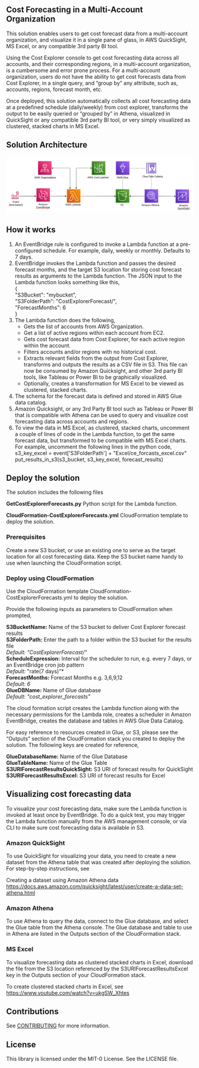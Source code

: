 ## Cost Forecasting in a Multi-Account Organization

This solution enables users to get cost forecast data from a multi-account organization, and visualize it in a single pane of glass, in AWS QuickSight, MS Excel, or any compatible 3rd party BI tool. 

Using the Cost Explorer console to get cost forecasting data across all accounts, and their corresponding regions, in a multi-account organization, is a cumbersome and error prone process. For a multi-account organization, users do not have the ability to get cost forecasts data from Cost Explorer, in a single query, and “group by” any attribute, such as, accounts, regions, forecast month, etc. 

Once deployed, this solution automatically collects all cost forecasting data at a predefined schedule (daily/weekly) from cost explorer, transforms the output to be easily queried or “grouped by” in Athena, visualized in QuickSight or any compatible 3rd party BI tool, or very simply visualized as clustered, stacked charts in MS Excel. 

## Solution Architecture
![image](./CE-Forecasts-Solution-Architecture.PNG)


## How it works

1.	An EventBridge rule is configured to invoke a Lambda function at a pre-configured schedule. For example, daily, weekly or monthly. Defaults to 7 days.
2.	EventBridge invokes the Lambda function and passes the desired forecast months, and the target S3 location for storing cost forecast results as arguments to the Lambda function. The JSON input to the Lambda function looks something like this,              
   	{ <br/>
         "S3Bucket": "mybucket",<br/>
         "S3FolderPath": "CostExplorerForecast/", <br/>
         "ForecastMonths": 6 <br/>
      } 
3.	The Lambda function does the following,
    -	Gets the list of accounts from AWS Organization. 
    -	Get a list of active regions within each account from EC2.
    -	Gets cost forecast data from Cost Explorer, for each active region within the account.
    - Filters accounts and/or regions with no historical cost. 
    - Extracts relevant fields from the output from Cost Explorer, transforms and outputs the results as a CSV file in S3. This file can now be consumed by Amazon  Quicksight, and other 3rd party BI tools, like Tableau or Power BI to be graphically visualized.  
    - Optionally, creates a transformation for MS Excel to be viewed as clustered, stacked charts.
4.	The schema for the forecast data is defined and stored in AWS Glue data catalog.
5.	Amazon Quicksight, or any 3rd Party BI tool such as Tableau or Power BI that is compatible with Athena can be used to query and visualize cost forecasting data across accounts and regions.
6.	To view the data in MS Excel, as clustered, stacked charts, uncomment a couple of lines of code in the Lambda function, to get the same forecast data, but transformed to be compatible with MS Excel charts.
For example, uncomment the following lines in the python code,
s3_key_excel = event['S3FolderPath'] + "Excel/ce_forcasts_excel.csv"
put_results_in_s3(s3_bucket, s3_key_excel, forecast_results) 

## Deploy the solution
The solution includes the following files

**GetCostExplorerForecasts.py**
Python script for the Lambda function.

**CloudFormation-CostExplorerForecasts.yml**
CloudFormation template to deploy the solution.

### Prerequisites
Create a new S3 bucket, or use an existing one to serve as the target location for all cost forecasting data. Keep the S3 bucket name handy to use when launching the CloudFormation script.

### Deploy using CloudFormation
Use the CloudFormation template CloudFormation-CostExplorerForecasts.yml to deploy the solution. 

Provide the following inputs as parameters to CloudFormation when prompted,

**S3BucketName:** Name of the S3 bucket to deliver Cost Explorer forecast results <br/>
**S3FolderPath:** Enter the path to a folder within the S3 bucket for the results file <br/>
     *Default: "CostExplorerForecast/"* <br/>
**ScheduleExpression:** Interval for the scheduler to run, e.g. every 7 days, or an EventBridge cron job pattern <br/>
     *Default:* "rate(7 days)"* <br/>
**ForecastMonths:** Forecast Months e.g. 3,6,9,12 <br/>
     *Default: 6* <br/>
**GlueDBName:**  Name of Glue database <br/>
    *Default: "cost_explorer_forecasts"* <br/>

The cloud formation script creates the Lambda function along with the necessary permissions for the Lambda role, creates a scheduler in Amazon EventBridge, creates the database and tables in AWS Glue Data Catalog. 

For easy reference to resources created in Glue, or S3, please see the “Outputs” section of the CloudFormation stack you created to deploy the solution. The following keys are created for reference,

**GlueDatabaseName:**  Name of the Glue Database <br/>
**GlueTableName:**  Name of the Glue Table <br/>
**S3URIForecastResultsQuickSight:**  S3 URI of forecast results for QuickSight <br/>
**S3URIForecastResultsExcel:**  S3 URI of forecast results for Excel <br/>

## Visualizing cost forecasting data 
To visualize your cost forecasting data, make sure the Lambda function is invoked at least once by EventBridge. To do a quick test, you may trigger the Lambda function manually from the AWS management console, or via CLI to make sure cost forecasting data is available in S3.  

### Amazon QuickSight
To use QuickSight for visualizing your data, you need to create a new dataset from the Athena table that was created after deploying the solution. For step-by-step instructions, see

Creating a dataset using Amazon Athena data
https://docs.aws.amazon.com/quicksight/latest/user/create-a-data-set-athena.html

### Amazon Athena

To use Athena to query the data, connect to the Glue database, and select the Glue table from the Athena console. The Glue database and table to use in Athena are listed in the Outputs section of the CloudFormation stack.

### MS Excel

To visualize forecasting data as clustered stacked charts in Excel, download the file from the S3 location referenced by the S3URIForecastResultsExcel key in the Outputs section of your CloudFormation stack.

To create clustered stacked charts in Excel, see
https://www.youtube.com/watch?v=ukgSW_Xhtes


## Contributions

See [CONTRIBUTING](CONTRIBUTING.md#security-issue-notifications) for more information.

## License

This library is licensed under the MIT-0 License. See the LICENSE file.

